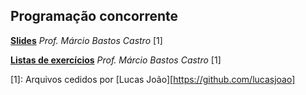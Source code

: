 Programação concorrente
-----------------------

[**Slides**][slides] *Prof. Márcio Bastos Castro* [1]

[**Listas de exercícios**][exercícios] *Prof. Márcio Bastos Castro* [1]

[slides]: https://drive.google.com/open?id=0By5MR9_jW5u5UG44MTdIWlQ2eUE
[exercícios]: https://drive.google.com/open?id=0By5MR9_jW5u5THczODh4Y2tJV3c

[1]: Arquivos cedidos por [Lucas João][https://github.com/lucasjoao]
